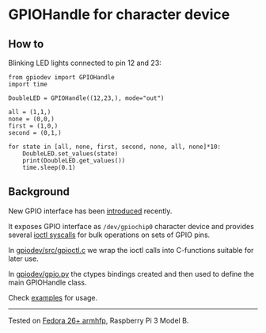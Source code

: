 # GPIOHandle for character device

## How to

Blinking LED lights connected to pin 12 and 23:

```
from gpiodev import GPIOHandle
import time

DoubleLED = GPIOHandle((12,23,), mode="out")

all = (1,1,)
none = (0,0,)
first = (1,0,)
second = (0,1,)

for state in [all, none, first, second, none, all, none]*10:
    DoubleLED.set_values(state)
    print(DoubleLED.get_values())
    time.sleep(0.1)
```

## Background

New GPIO interface has been
[introduced](https://git.kernel.org/pub/scm/linux/kernel/git/torvalds/linux.git/commit/?id=1a46712aa99594eabe1e9aeedf115dfff0db1dfd)
recently.

It exposes GPIO interface as `/dev/gpiochip0` character device and
provides several [ioctl
syscalls](https://github.com/torvalds/linux/blob/master/include/uapi/linux/gpio.h)
for bulk operations on sets of GPIO pins.

In [gpiodev/src/gpioctl.c](gpiodev/src/gpioctl.c) we wrap the ioctl calls into
C-functions suitable for later use.

In [gpiodev/gpio.py](gpiodev/gpio.py) the ctypes bindings created and then
used to define the main GPIOHandle class.

Check [examples](examples) for usage.

----

Tested on [Fedora 26+ armhfp](https://arm.fedoraproject.org), Raspberry Pi 3 Model B.
